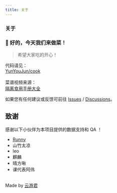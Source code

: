 ```yaml
---
title: 关于
---
```


<div class="text-center">
  <h3>关于</h3>
</div>

### **🍜 好的，今天我们来做菜！**

> 希望大家吃的开心！

<div class="inline-flex justify-center items-center">
代码请见：<a class="inline-flex items-center justify-center" href="https://github.com/YunYouJun/cook" target="_blank">
<div m="r-1" inline-flex i-ri-github-line />YunYouJun/cook</a>
</div>

<br />

<div class="inline-flex justify-center items-center">
菜谱视频来源：
<a class="inline-flex items-center text-sm text-blue-600 dark:text-blue-400" href="https://docs.qq.com/sheet/DZUpJS0tQZm1YYWlt" target="_blank">
  <div m="r-1" inline-flex i-ri-bilibili-line></div>
  <span class="inline-flex">隔离食用手册大全</span>
</a>
</div>

如果您有任何建议或反馈可前往 [Issues](https://github.com/YunYouJun/cook/issues) / [Discussions](https://github.com/YunYouJun/cook/issues)。

## **致谢**

感谢以下小伙伴为本项目提供的数据支持和 QA ！

- [Runny](https://weibo.com/runny)
- 山竹太凉
- leo
- 麒麟
- 晴方啾
- 课代表阿伟

<br />

<div class="flex justify-center items-center">
Made by
<a m="l-2" class="inline-flex" href="https://www.yunyoujun.cn" target="_blank">云游君</a>
</div>
